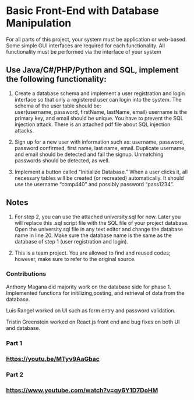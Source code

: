 # Basic Front-End with Database Manipulation

For  all  parts  of  this  project,  your  system  must  be  application  or  web-based.  Some  simple  GUI 
interfaces  are  required  for  each  functionality.  All  functionality  must  be  performed  via  the 
interface of your system

##  Use Java/C#/PHP/Python and SQL, implement the following functionality: 
1. Create a database schema and implement a user registration and login interface so 
that only a registered user can login into the system. The schema of the user table should be:  
user(username, password, firstName, lastName, email) 
username is the primary key, and email should be unique. You have to prevent the SQL 
injection attack. There is an attached pdf file about SQL injection attacks. 
 
2. Sign  up  for  a  new  user  with  information  such  as:  username,  password,  password 
confirmed, first name, last name, email. Duplicate username, and email should be detected 
and fail the signup. Unmatching passwords should be detected, as well.  
 
3. Implement  a  button  called  “Initialize  Database.”  When  a  user  clicks  it,  all 
necessary  tables  will  be  created  (or  recreated)  automatically.  It should  use  the 
username “comp440” and possibly password “pass1234”.  

## Notes
1) For step 2, you can use the attached university.sql for now. Later you will replace this .sql 
script file with the SQL  file of your project database. Open the university.sql file in any text 
editor and change the database name in line 20. Make sure the database name is the same as the 
database of step 1 (user registration and login).  

2) This is a team project. You are allowed to find and reused codes; however, make sure to 
refer to the original source. 

### Contributions
Anthony Magana did majority work on the database side for phase 1. Implemented functions for initilizing,posting, and retrieval of data from the database.

Luis Rangel worked on UI such as form entry and password validation.

Tristin Greenstein worked on React.js front end and bug fixes on both UI and database.

### Part 1

### https://youtu.be/MTyv9AaGbac

### Part 2

### https://www.youtube.com/watch?v=qy6Y1D7DoHM
